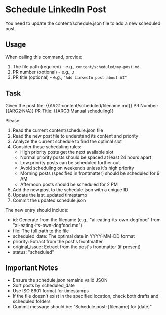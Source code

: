 # Schedule LinkedIn Post

You need to update the content/schedule.json file to add a new scheduled post.

## Usage
When calling this command, provide:
1. The file path (required) - e.g., `content/scheduled/my-post.md`
2. PR number (optional) - e.g., `3`
3. PR title (optional) - e.g., `"Add LinkedIn post about AI"`

## Task

Given the post file: {{ARG1:content/scheduled/filename.md}}
PR Number: {{ARG2:N/A}}
PR Title: {{ARG3:Manual scheduling}}

Please:
1. Read the current content/schedule.json file
2. Read the new post file to understand its content and priority
3. Analyze the current schedule to find the optimal slot
4. Consider these scheduling rules:
   - High priority posts get the next available slot
   - Normal priority posts should be spaced at least 24 hours apart
   - Low priority posts can be scheduled further out
   - Avoid scheduling on weekends unless it's high priority
   - Morning posts (specified in frontmatter) should be scheduled for 9 AM
   - Afternoon posts should be scheduled for 2 PM
5. Add the new post to the schedule.json with a unique ID
6. Update the last_updated timestamp
7. Commit the updated schedule.json

The new entry should include:
- id: Generate from the filename (e.g., "ai-eating-its-own-dogfood" from "ai-eating-its-own-dogfood.md")
- file: The full path to the file
- scheduled_date: The optimal date in YYYY-MM-DD format
- priority: Extract from the post's frontmatter
- original_issue: Extract from the post's frontmatter (if present)
- status: "scheduled"

## Important Notes
- Ensure the schedule.json remains valid JSON
- Sort posts by scheduled_date
- Use ISO 8601 format for timestamps
- If the file doesn't exist in the specified location, check both drafts and scheduled folders
- Commit message should be: "Schedule post: [filename] for [date]"